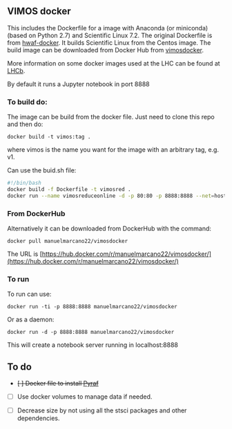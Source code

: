 ## VIMOS docker

This includes the Dockerfile for a image with Anaconda (or miniconda)(based on Python 2.7) and Scientific Linux 7.2. The original Dockerfile is from  [hwaf-docker](https://github.com/hwaf/hwaf-docker). It builds Scientific Linux from the Centos image. The build image can be downloaded from Docker Hub from [vimosdocker](https://hub.docker.com/r/manuelmarcano22/vimosdocker/).


More information on some docker images used at the LHC can be found at [LHCb](https://twiki.cern.ch/twiki/bin/view/LHCb/LHCbSoftOnDocker). 


By default it runs a Jupyter notebook in port 8888

### To build do:

The image can be build from the docker file. Just need to clone this repo and then do:

`docker build -t vimos:tag .`

where vimos is the name you want for the image with an arbitrary tag, e.g. v1. 

Can use the buid.sh file:

```bash
#!/bin/bash
docker build -f Dockerfile -t vimosred .
docker run --name vimosreduceonline -d -p 80:80 -p 8888:8888 --net=host vimosred
```

### From DockerHub

Alternatively it can be downloaded from DockerHub with the command:

`docker pull manuelmarcano22/vimosdocker`

The URL is [https://hub.docker.com/r/manuelmarcano22/vimosdocker/](https://hub.docker.com/r/manuelmarcano22/vimosdocker/)


### To run

To run can use:

`docker run -ti -p 8888:8888 manuelmarcano22/vimosdocker`

Or as a daemon:

`docker run -d -p 8888:8888 manuelmarcano22/vimosdocker`

This will create a notebook server running in localhost:8888


## To do

- ~~[ ] Docker file to install [Pyraf](http://www.stsci.edu/institute/software_hardware/pyraf)~~

- [ ] Use docker volumes to manage data if needed. 

- [ ]  Decrease size by not using all the stsci packages and other dependencies. 

